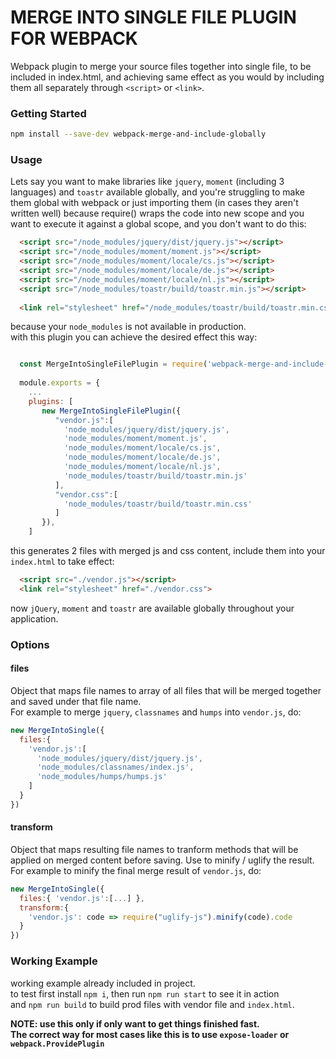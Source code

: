 # MERGE INTO SINGLE FILE PLUGIN FOR WEBPACK

Webpack plugin to merge your source files together into single file, to be included in index.html, and achieving same effect as you would by including them all separately through `<script>` or `<link>`.

### Getting Started

```bash
npm install --save-dev webpack-merge-and-include-globally
```

### Usage

Lets say you want to make libraries like `jquery`, `moment` (including 3 languages) and `toastr` available globally, and you're struggling to make them global with webpack or just importing them (in cases they aren't written well) because require() wraps the code into new scope and you want to execute it against a global scope, and you don't want to do this:
``` html
  <script src="/node_modules/jquery/dist/jquery.js"></script>
  <script src="/node_modules/moment/moment.js"></script>
  <script src="/node_modules/moment/locale/cs.js"></script>
  <script src="/node_modules/moment/locale/de.js"></script>
  <script src="/node_modules/moment/locale/nl.js"></script>
  <script src="/node_modules/toastr/build/toastr.min.js"></script>
  
  <link rel="stylesheet" href="/node_modules/toastr/build/toastr.min.css">
```
because your `node_modules` is not available in production.
<br/>with this plugin you can achieve the desired effect this way:
``` javascript

  const MergeIntoSingleFilePlugin = require('webpack-merge-and-include-globally');
  
  module.exports = {
    ...
    plugins: [
       new MergeIntoSingleFilePlugin({
          "vendor.js":[
            'node_modules/jquery/dist/jquery.js',
            'node_modules/moment/moment.js',
            'node_modules/moment/locale/cs.js',
            'node_modules/moment/locale/de.js',
            'node_modules/moment/locale/nl.js',
            'node_modules/toastr/build/toastr.min.js'
          ],
          "vendor.css":[
            'node_modules/toastr/build/toastr.min.css'
          ]
       }),
    ]

```
this generates 2 files with merged js and css content, include them into your `index.html` to take effect:
``` html
  <script src="./vendor.js"></script>
  <link rel="stylesheet" href="./vendor.css">
```
now `jQuery`, `moment` and `toastr` are available globally throughout your application.

### Options

#### files

Object that maps file names to array of all files that will be merged together and saved under that file name.
<br/>For example to merge `jquery`, `classnames` and `humps` into `vendor.js`, do:
``` javascript
new MergeIntoSingle({
  files:{
    'vendor.js':[
      'node_modules/jquery/dist/jquery.js',
      'node_modules/classnames/index.js',
      'node_modules/humps/humps.js'
    ]
  }
})
```

#### transform

Object that maps resulting file names to tranform methods that will be applied on merged content before saving. Use to minify / uglify the result.
<br/>For example to minify the final merge result of `vendor.js`, do:
``` javascript
new MergeIntoSingle({
  files:{ 'vendor.js':[...] },
  transform:{
    'vendor.js': code => require("uglify-js").minify(code).code
  }
})
```

### Working Example

working example already included in project.
<br/>to test first install `npm i`, then run `npm run start` to see it in action
<br/>and `npm run build` to build prod files with vendor file and `index.html`.

<b>NOTE: use this only if only want to get things finished fast.
<br/>The correct way for most cases like this is to use `expose-loader` or `webpack.ProvidePlugin`</b>
